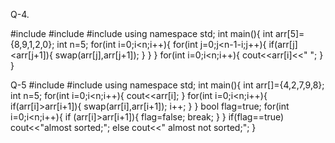 Q-4.

#include<iostream>
#include<algorithm>
#include<iostream>
using namespace std;
int main(){
    int arr[5]={8,9,1,2,0};
    int n=5;
    for(int i=0;i<n;i++){
        for(int j=0;j<n-1-i;j++){
        if(arr[j]<arr[j+1]){
            swap(arr[j],arr[j+1]);
        }
        }
    }
    for(int i=0;i<n;i++){
        cout<<arr[i]<<" ";
    }
}



Q-5
#include<iostream>
#include<vector>
using namespace std;
int main(){
    int arr[]={4,2,7,9,8};
    int n=5;
for(int i=0;i<n;i++){
    cout<<arr[i];
}
for(int i=0;i<n;i++){
if(arr[i]>arr[i+1]){
swap(arr[i],arr[i+1]);
i++;
}
}
bool flag=true;
for(int i=0;i<n;i++){
   if (arr[i]>arr[i+1]){
    flag=false;
    break;
}
}
if(flag==true)
    cout<<"almost sorted;";
else cout<<" almost  not sorted;";
}
<br>

